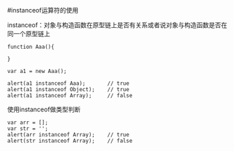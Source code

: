 #instanceof运算符的使用

instanceof：对象与构造函数在原型链上是否有关系或者说对象与构造函数是否在同一个原型链上
```
function Aaa(){

}

var a1 = new Aaa();

alert(a1 instanceof Aaa);       // true
alert(a1 instanceof Object);    // true
alert(a1 instanceof Array);     // false
```

使用instanceof做类型判断
```
var arr = [];
var str = '';
alert(arr instanceof Array);    // true
alert(str instanceof Array);    // false
```